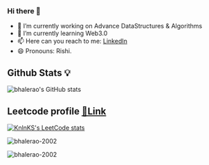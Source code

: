 ### Hi there 👋



- 🔭 I’m currently working on Advance DataStructures & Algorithms 
- 🌱 I’m currently learning Web3.0
- 📫 Here can you reach to me: [LinkedIn](https://www.linkedin.com/in/rushikesh-bhalerao-4313a01b1/)
- 😄 Pronouns: Rishi.

## Github Stats 💡

![bhalerao's GitHub stats](https://github-readme-stats.vercel.app/api?username=bhalerao-2002&show_icons=true&theme=radical)


## Leetcode profile [🔗Link](link)

[![KnlnKS's LeetCode stats](https://leetcode-stats-six.vercel.app/?username=Leet_rushi02&theme=dark)]([https://github.com/KnlnKS/leetcode-stats](https://leetcode.com/Leet_rushi02/))


<p><img align="center" src="https://github-readme-stats.vercel.app/api/top-langs?username=bhalerao-2002&show_icons=true&locale=en&layout=compact" alt="bhalerao-2002" /></p>

<p><img align="center" src="https://github-readme-streak-stats.herokuapp.com/?user=bhalerao-2002&" alt="bhalerao-2002" /></p>
